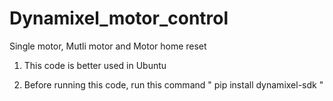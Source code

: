 # Dynamixel_motor_control
Single motor, Mutli motor and Motor home reset 

1. This code is better used in Ubuntu

2. Before running this code, run this command
   " pip install dynamixel-sdk "


